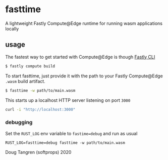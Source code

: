 # fasttime

A lightweight Fastly Compute@Edge runtime for running wasm applications locally

## usage

The fastest way to get started with Compute@Edge is though [Fastly CLI](https://github.com/fastly/cli#installation)

```sh
$ fastly compute build
```

To start fasttime, just provide it with the path to your Fastly Compute@Edge `.wasm` build artifact.

```sh
$ fasttime -w path/to/main.wasm
```

This starts up a localhost HTTP server listening on port `3000`

```sh
curl -i "http://localhost:3000"
```

### debugging

Set the `RUST_LOG` env variable to `fastime=debug` and run as usual

```
RUST_LOG=fasttime=debug fasttime -w path/to/main.wasm
```

Doug Tangren (softprops) 2020